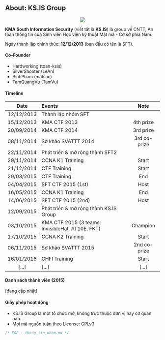 ## About: KS.IS Group 

<p align="center">
  <img src="https://raw.githubusercontent.com/ks-is/docs/master/logo_kma.png?raw=true"/>
</p>

**KMA South Information Security** (viết tắt là **KS.IS**) là group về CNTT, An toàn thông tin của Sinh viên Học viện kỹ thuật Mật mã - Cơ sở phía Nam.

Ngày thành lập chính thức: **12/12/2013** (ban đầu có tên là SFT).

#### Co-Founder

* Hardworking (toan-ksis)
* SilverShooter (LeAn)
* BinhPham (matsac)
* TamQuangVu (TamVu)

#### Timeline

| Date  | Events  | Note |
| :---------: |:---------------------| :----:|
| 12/12/2013  | Thành lập nhóm SFT   | |
| 15/12/2013  | KMA CTF 2013         | 4th prize |
| 20/09/2014  | KMA CTF 2014         | 3rd prize |
| 08/11/2014  | Sơ khảo SVATTT 2014  | 3rd co-prize |
| 22/11/2014  | Phát triển & mở rộng thành SFT2 |  |
| 29/11/2014  | CCNA K1 Training     | Start |
| 21/12/2014  | CTF Training         | Start |
| 29/03/2015  | CTF Training         | End   |
| 04/04/2015  | SFT CTF 2015 (1st)   | Host  |
| 16/05/2015  | CCNA K1 Training     | End   |
| 14/06/2015  | SFT CTF 2015 (2nd)   | Host         |
| 12/09/2015  | Phát triển & mở rộng thành KS.IS Group |  |
| 03/10/2015  | KMA CTF 2015 (3 teams: InvisibleHat, AT10E, FKT)| Champion |
| 17/10/2015  | CCNA K2 Training     | Start |
| 06/11/2015  | Sơ khảo SVATTT 2015  | 2nd co-prize |
| 16/01/2016  | CHFI Training        | Start |
| [...]  | [...]   | [...]  |

#### Danh sách thành viên (2015)

[đang cập nhật]

#### Giấy phép hoạt động

* KS.IS Group là một tổ chức mở, không trực thuộc đơn vị hay cơ quan nào.
* Mọi mã nguồn tuân theo License: GPLv3

```C
/* EOF - thong_tin_nhom.md */
```
